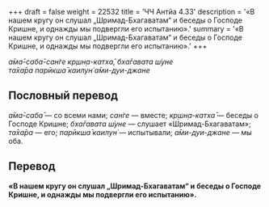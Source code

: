 +++
draft = false
weight = 22532
title = 'ЧЧ Антйа 4.33'
description = '«В нашем кругу он слушал „Шримад-Бхагаватам“ и беседы о Господе Кришне, и однажды мы подвергли его испытанию».'
summary = '«В нашем кругу он слушал „Шримад-Бхагаватам“ и беседы о Господе Кришне, и однажды мы подвергли его испытанию».'
+++

_а̄ма̄-саба̄-сан̇ге кр̣шн̣а-катха̄, бха̄гавата ш́уне  
та̄ха̄ра парӣкша̄ каилун̇ а̄ми-дуи-джане_

## Пословный перевод

_а̄ма̄_\-_саба̄_ — со всеми нами; _сан̇ге_ — вместе; _кр̣шн̣а_\-_катха̄_ — беседы о Господе Кришне; _бха̄гавата_ _ш́уне_ — слушает «Шримад-Бхагаватам»; _та̄ха̄ра_ — его; _парӣкша̄_ _каилун̇_ — испытывали; _а̄ми_\-_дуи_\-_джане_ — мы оба.

## Перевод

**«В нашем кругу он слушал „Шримад-Бхагаватам“ и беседы о Господе Кришне, и однажды мы подвергли его испытанию».**
